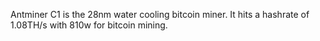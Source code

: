 Antminer C1 is the 28nm water cooling bitcoin miner. It hits a hashrate of 1.08TH/s with 810w for bitcoin mining.

